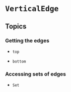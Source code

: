 # ``VerticalEdge``

## Topics

### Getting the edges

- ``top``

- ``bottom``

### Accessing sets of edges

- ``Set``
